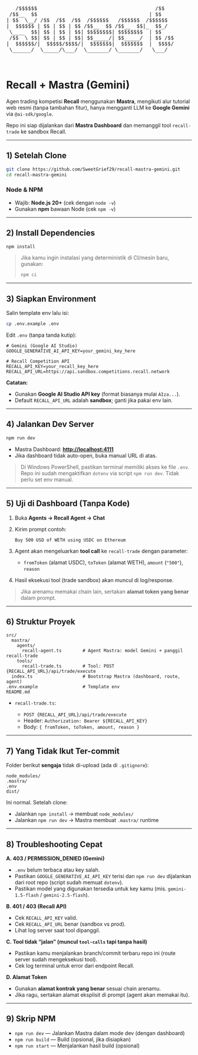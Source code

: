<pre>
  
   /$$$$$$                                      /$$            /$$$$$$            /$$            /$$$$$$ 
 /$$__  $$                                    | $$           /$$__  $$          |__/           /$$__  $$
| $$  \__/ /$$  /$$  /$$  /$$$$$$   /$$$$$$  /$$$$$$        | $$  \__/  /$$$$$$  /$$  /$$$$$$ | $$  \__/
|  $$$$$$ | $$ | $$ | $$ /$$__  $$ /$$__  $$|_  $$_/        | $$ /$$$$ /$$__  $$| $$ /$$__  $$| $$$$    
 \____  $$| $$ | $$ | $$| $$$$$$$$| $$$$$$$$  | $$          | $$|_  $$| $$  \__/| $$| $$$$$$$$| $$_/    
 /$$  \ $$| $$ | $$ | $$| $$_____/| $$_____/  | $$ /$$      | $$  \ $$| $$      | $$| $$_____/| $$      
|  $$$$$$/|  $$$$$/$$$$/|  $$$$$$$|  $$$$$$$  |  $$$$/      |  $$$$$$/| $$      | $$|  $$$$$$$| $$      
 \______/  \_____/\___/  \_______/ \_______/   \___/         \______/ |__/      |__/ \_______/|__/      
                                                                                                        

</pre>
# Recall + Mastra (Gemini)

Agen trading kompetisi **Recall** menggunakan **Mastra**, mengikuti alur tutorial web resmi (tanpa tambahan fitur), hanya mengganti LLM ke **Google Gemini** via `@ai-sdk/google`.

Repo ini siap dijalankan dari **Mastra Dashboard** dan memanggil tool `recall-trade` ke sandbox Recall.

---

## 1) Setelah Clone

```bash
git clone https://github.com/SweetGrief29/recall-mastra-gemini.git
cd recall-mastra-gemini
```

### Node & NPM

* Wajib: **Node.js 20+** (cek dengan `node -v`)
* Gunakan **npm** bawaan Node (cek `npm -v`)

---

## 2) Install Dependencies

```bash
npm install
```

> Jika kamu ingin instalasi yang deterministik di CI/mesin baru, gunakan:
>
> ```bash
> npm ci
> ```

---

## 3) Siapkan Environment

Salin template env lalu isi:

```bash
cp .env.example .env
```

Edit `.env` (tanpa tanda kutip):

```env
# Gemini (Google AI Studio)
GOOGLE_GENERATIVE_AI_API_KEY=your_gemini_key_here

# Recall Competition API
RECALL_API_KEY=your_recall_key_here
RECALL_API_URL=https://api.sandbox.competitions.recall.network
```

**Catatan:**

* Gunakan **Google AI Studio API key** (format biasanya mulai `AIza...`).
* Default `RECALL_API_URL` adalah **sandbox**; ganti jika pakai env lain.

---

## 4) Jalankan Dev Server

```bash
npm run dev
```

* Mastra Dashboard: **[http://localhost:4111](http://localhost:4111)**
* Jika dashboard tidak auto-open, buka manual URL di atas.

> Di Windows PowerShell, pastikan terminal memiliki akses ke file `.env`. Repo ini sudah mengaktifkan `dotenv` via script `npm run dev`. Tidak perlu set env manual.

---

## 5) Uji di Dashboard (Tanpa Kode)

1. Buka **Agents → Recall Agent → Chat**
2. Kirim prompt contoh:

   ```
   Buy 500 USD of WETH using USDC on Ethereum
   ```
3. Agent akan mengeluarkan **tool call** ke `recall-trade` dengan parameter:

   * `fromToken` (alamat USDC), `toToken` (alamat WETH), `amount` (`"500"`), `reason`
4. Hasil eksekusi tool (trade sandbox) akan muncul di log/response.

> Jika arenamu memakai chain lain, sertakan **alamat token yang benar** dalam prompt.

---

## 6) Struktur Proyek

```
src/
  mastra/
    agents/
      recall-agent.ts        # Agent Mastra: model Gemini + panggil recall-trade
    tools/
      recall-trade.ts        # Tool: POST {RECALL_API_URL}/api/trade/execute
  index.ts                   # Bootstrap Mastra (dashboard, route, agent)
.env.example                 # Template env
README.md
```

* `recall-trade.ts`:

  * `POST {RECALL_API_URL}/api/trade/execute`
  * Header: `Authorization: Bearer ${RECALL_API_KEY}`
  * Body: `{ fromToken, toToken, amount, reason }`

---

## 7) Yang **Tidak** Ikut Ter-commit

Folder berikut **sengaja** tidak di-upload (ada di `.gitignore`):

```
node_modules/
.mastra/
.env
dist/
```

Ini normal. Setelah clone:

* Jalankan `npm install` → membuat `node_modules/`
* Jalankan `npm run dev` → Mastra membuat `.mastra/` runtime

---

## 8) Troubleshooting Cepat

**A. 403 / PERMISSION\_DENIED (Gemini)**

* `.env` belum terbaca atau key salah.
* Pastikan `GOOGLE_GENERATIVE_AI_API_KEY` terisi dan `npm run dev` dijalankan dari root repo (script sudah memuat `dotenv`).
* Pastikan model yang digunakan tersedia untuk key kamu (mis. `gemini-1.5-flash` / `gemini-2.5-flash`).

**B. 401 / 403 (Recall API)**

* Cek `RECALL_API_KEY` valid.
* Cek `RECALL_API_URL` benar (sandbox vs prod).
* Lihat log server saat tool dipanggil.

**C. Tool tidak “jalan” (muncul `tool-calls` tapi tanpa hasil)**

* Pastikan kamu menjalankan branch/commit terbaru repo ini (route server sudah mengeksekusi tool).
* Cek log terminal untuk error dari endpoint Recall.

**D. Alamat Token**

* Gunakan **alamat kontrak yang benar** sesuai chain arenamu.
* Jika ragu, sertakan alamat eksplisit di prompt (agent akan memakai itu).

---

## 9) Skrip NPM

* `npm run dev` — Jalankan Mastra dalam mode dev (dengan dashboard)
* `npm run build` — Build (opsional, jika disiapkan)
* `npm run start` — Menjalankan hasil build (opsional)

